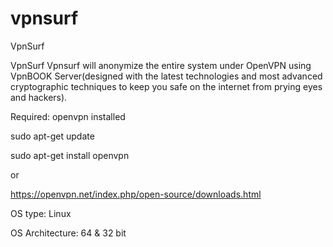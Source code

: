# vpnsurf
VpnSurf

VpnSurf
Vpnsurf will anonymize the entire system under OpenVPN using VpnBOOK Server(designed with the latest technologies and most advanced cryptographic techniques to keep you safe on the internet from prying eyes and hackers).

Required: openvpn installed

sudo apt-get update

sudo apt-get install openvpn

or

https://openvpn.net/index.php/open-source/downloads.html


OS type: Linux

OS Architecture: 64 & 32 bit
